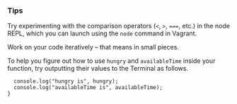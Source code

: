 ### Tips

Try experimenting with the comparison operators (`<`, `>`, `===`, etc.) in the node REPL, which you can launch using the `node` command in Vagrant.

Work on your code iteratively – that means in small pieces. 

To help you figure out how to use `hungry` and `availableTime` inside your function, try outputting their values to the Terminal as follows.

``` function whatToDoForLunch(hungry, availableTime) {
  console.log("hungry is", hungry);
  console.log("availableTime is", availableTime);
}
```
